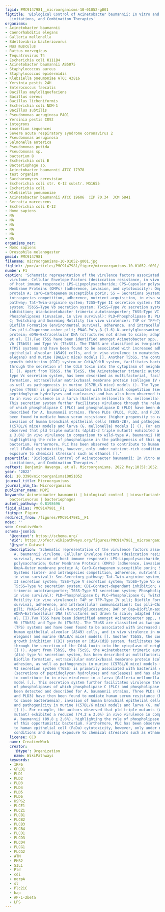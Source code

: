 ```yaml
---
figid: PMC9147981__microorganisms-10-01052-g001
figtitle: 'Biological Control of Acinetobacter baumannii: In Vitro and In Vivo Activity,
  Limitations, and Combination Therapies'
organisms:
- Acinetobacter baumannii
- Caenorhabditis elegans
- Galleria mellonella
- Bdellovibrio bacteriovorus
- Mus musculus
- Rattus norvegicus
- Tequatrovirus T4
- Escherichia coli O111B4
- Acinetobacter baumannii AB5075
- Staphylococcus aureus
- Staphylococcus epidermidis
- Klebsiella pneumoniae ATCC 43816
- Yersinia pestis 24H
- Enterococcus faecalis
- Bacillus amyloliquefaciens
- Bacillus cereus
- Bacillus licheniformis
- Escherichia coli NDM-1
- Bacillus subtilis
- Pseudomonas aeruginosa PAO1
- Yersinia pestis CO92
- integrons
- insertion sequences
- Severe acute respiratory syndrome coronavirus 2
- Pseudomonas aeruginosa
- Salmonella enterica
- Pseudomonas putida
- Pseudomonas sp.
- bacterium B
- Escherichia coli B
- Bacteriophage sp.
- Acinetobacter baumannii ATCC 17978
- test organism
- Saccharomyces cerevisiae
- Escherichia coli str. K-12 substr. MG1655
- Escherichia coli
- Klebsiella pneumoniae
- Acinetobacter baumannii ATCC 19606  CIP 70.34  JCM 6841
- Serratia marcescens
- Escherichia coli K-12
- Homo sapiens
- NA
- NA
- NA
- NA
- NA
- NA
organisms_ner:
- Homo sapiens
- Drosophila melanogaster
pmcid: PMC9147981
filename: microorganisms-10-01052-g001.jpg
figlink: /pmc/articles/PMC9147981/figure/microorganisms-10-01052-f001/
number: F1
caption: 'Schematic representation of the virulence factors associated with A. baumannii
  virulome. Cellular Envelope Factors (desiccation resistance, in vivo survival, evasion
  of host immune response): LPS—Lipopolysaccharide; CPS—Capsular polysaccharide; Outer
  Membrane Proteins (OMPs) (adherence, invasion, and cytotoxicity): OmpA—Outer membrane
  protein A; CarO—Carbapenem susceptible porin; SS – Secretions Systems (inter- and
  intraspecies competition, adherence, nutrient acquisition, in vivo survival): Sec—Secretory
  pathway; Tat—Twin-arginine system; T2SS—Type II secretion system; T5SS—Type V secretion
  system; T5bSS—Type Vb secretion system; T5cSS—Type Vc secretion system; CDI—Contact-dependant
  inhibition; Ata—Acinetobacter trimeric autotransporter; T6SS—Type VI secretion system;
  Phospholipases (invasion, in vivo survival): PLD—Phospholipase D; PLC—Phospholipase
  C; Twitching and Swarming Motility (in vivo virulence): T4P or TFP—Type IV pili;
  Biofilm Formation (environmental survival, adherence, and intracellular communication):
  Cus pili—Chaperone-usher pili; PNAG—Poly-β-(1-6)-N-acetylglucosamine; BAP or Bap—Biofilm-associated
  protein; eDNA—Extracellular DNA (structures not drawn to scale; adapted from Harding
  et al. []).Two T5SS have been identified amongst Acinetobacter spp., namely, Type
  Vb (T5bSS) and Type Vc (T5cSS). The T5bSS are classified as two-partner secretion
  (TPS) systems and have been found to be associated with increased adherence to human
  epithelial alveolar (A549) cells, and in vivo virulence in nematodes (Caenorhabditis
  elegans) and murine (BALB/c mice) models []. Another T5bSS, the contact-dependent
  growth inhibition (CDI) system or CdiA/CdiB system, facilitates bacterial competition
  through the secretion of the CdiA toxin into the cytoplasm of neighbouring bacteria
  [] (). Apart from T5bSS, the T5cSS, the Acinetobacter trimeric autotransporter (Ata)
  type Vc secretion system, has been described as multifactorial, facilitating biofilm
  formation, extracellular matrix/basal membrane protein (collagen IV cell) adhesion,
  as well as pathogenesis in murine (C57BL/6 mice) models (). The Type VI secretion
  system (T6SS) is primarily associated with bacterial competition (secretions of
  peptidoglycan hydrolyses and nucleases) and has also been observed to contribute
  to in vivo virulence in a larva [Galleria mellonella (G. mellonella)] model [,].
  This secretion system further facilitates virulence through the release of phospholipases
  of which phospholipase C (PLC) and phospholipase D (PLD) have been detected and
  described for A. baumannii strains. Three PLDs (PLD1, PLD2, and PLD3) have then
  been found to mediate human serum resistance (higher propensity to cause bacteraemia),
  invasion of human bronchial epithelial cells (BEAS-2B), and pathogenicity in murine
  (C57BL/6 mice) models and larva (G. mellonella) models [] (). For example, the authors
  observed that pld triple mutants (Δpld1-3 triple mutant) exhibited a reduced (74.2
  ± 3.6%) in vivo virulence in comparison to wild-type A. baumannii (89.8 ± 2.6%),
  highlighting the role of phospholipase in the pathogenesis of this opportunistic
  bacterium. Furthermore, PLC has been observed to contribute to human epithelial
  cell (FaDu) cytotoxicity, however, only under nutrient-rich conditions and during
  exposure to chemical stressors such as ethanol [].'
papertitle: 'Biological Control of Acinetobacter baumannii: In Vitro and In Vivo Activity,
  Limitations, and Combination Therapies.'
reftext: Benjamin Havenga, et al. Microorganisms. 2022 May;10(5):1052.
year: '2022'
doi: 10.3390/microorganisms10051052
journal_title: Microorganisms
journal_nlm_ta: Microorganisms
publisher_name: MDPI
keywords: Acinetobacter baumannii | biological control | biosurfactants | Bdellovibrio
  bacteriovorus | bacteriophages
automl_pathway: 0.8198696
figid_alias: PMC9147981__F1
figtype: Figure
redirect_from: /figures/PMC9147981__F1
ndex: ''
seo: CreativeWork
schema-jsonld:
  '@context': https://schema.org/
  '@id': https://pfocr.wikipathways.org/figures/PMC9147981__microorganisms-10-01052-g001.html
  '@type': Dataset
  description: 'Schematic representation of the virulence factors associated with
    A. baumannii virulome. Cellular Envelope Factors (desiccation resistance, in vivo
    survival, evasion of host immune response): LPS—Lipopolysaccharide; CPS—Capsular
    polysaccharide; Outer Membrane Proteins (OMPs) (adherence, invasion, and cytotoxicity):
    OmpA—Outer membrane protein A; CarO—Carbapenem susceptible porin; SS – Secretions
    Systems (inter- and intraspecies competition, adherence, nutrient acquisition,
    in vivo survival): Sec—Secretory pathway; Tat—Twin-arginine system; T2SS—Type
    II secretion system; T5SS—Type V secretion system; T5bSS—Type Vb secretion system;
    T5cSS—Type Vc secretion system; CDI—Contact-dependant inhibition; Ata—Acinetobacter
    trimeric autotransporter; T6SS—Type VI secretion system; Phospholipases (invasion,
    in vivo survival): PLD—Phospholipase D; PLC—Phospholipase C; Twitching and Swarming
    Motility (in vivo virulence): T4P or TFP—Type IV pili; Biofilm Formation (environmental
    survival, adherence, and intracellular communication): Cus pili—Chaperone-usher
    pili; PNAG—Poly-β-(1-6)-N-acetylglucosamine; BAP or Bap—Biofilm-associated protein;
    eDNA—Extracellular DNA (structures not drawn to scale; adapted from Harding et
    al. []).Two T5SS have been identified amongst Acinetobacter spp., namely, Type
    Vb (T5bSS) and Type Vc (T5cSS). The T5bSS are classified as two-partner secretion
    (TPS) systems and have been found to be associated with increased adherence to
    human epithelial alveolar (A549) cells, and in vivo virulence in nematodes (Caenorhabditis
    elegans) and murine (BALB/c mice) models []. Another T5bSS, the contact-dependent
    growth inhibition (CDI) system or CdiA/CdiB system, facilitates bacterial competition
    through the secretion of the CdiA toxin into the cytoplasm of neighbouring bacteria
    [] (). Apart from T5bSS, the T5cSS, the Acinetobacter trimeric autotransporter
    (Ata) type Vc secretion system, has been described as multifactorial, facilitating
    biofilm formation, extracellular matrix/basal membrane protein (collagen IV cell)
    adhesion, as well as pathogenesis in murine (C57BL/6 mice) models (). The Type
    VI secretion system (T6SS) is primarily associated with bacterial competition
    (secretions of peptidoglycan hydrolyses and nucleases) and has also been observed
    to contribute to in vivo virulence in a larva [Galleria mellonella (G. mellonella)]
    model [,]. This secretion system further facilitates virulence through the release
    of phospholipases of which phospholipase C (PLC) and phospholipase D (PLD) have
    been detected and described for A. baumannii strains. Three PLDs (PLD1, PLD2,
    and PLD3) have then been found to mediate human serum resistance (higher propensity
    to cause bacteraemia), invasion of human bronchial epithelial cells (BEAS-2B),
    and pathogenicity in murine (C57BL/6 mice) models and larva (G. mellonella) models
    [] (). For example, the authors observed that pld triple mutants (Δpld1-3 triple
    mutant) exhibited a reduced (74.2 ± 3.6%) in vivo virulence in comparison to wild-type
    A. baumannii (89.8 ± 2.6%), highlighting the role of phospholipase in the pathogenesis
    of this opportunistic bacterium. Furthermore, PLC has been observed to contribute
    to human epithelial cell (FaDu) cytotoxicity, however, only under nutrient-rich
    conditions and during exposure to chemical stressors such as ethanol [].'
  license: CC0
  name: CreativeWork
  creator:
    '@type': Organization
    name: WikiPathways
  keywords:
  - IRF6
  - GPLD1
  - PLD1
  - PLD2
  - PLD3
  - PLD4
  - PLD5
  - PLD6
  - HSPG2
  - PLCE1
  - PLCZ1
  - PLCB1
  - PLCB2
  - PLCB3
  - PLCB4
  - PLCD1
  - PLCD3
  - PLCD4
  - PLCG1
  - PLCG2
  - ATM
  - PHB2
  - SIL1
  - Pld
  - cdi
  - norpA
  - sl
  - Plc21C
  - bap
  - AP-1-2beta
  - LPS
---
```

